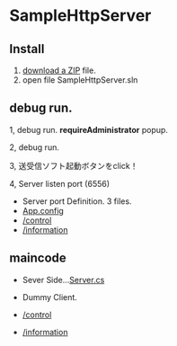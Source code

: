 # SampleHttpServer
## Install
1. [download a ZIP](https://github.com/umyuu/SampleHttpServer/archive/master.zip) file.
2. open file SampleHttpServer.sln

## debug run.
1, debug run.
   **requireAdministrator** popup.
   
2, debug run.

3, 送受信ソフト起動ボタンをclick！

4, Server listen port (6556)
- Server port Definition. 3 files.
 - [App.config](https://github.com/umyuu/SampleHttpServer/blob/master/SampleHttpServer/App.config)
 - [/control](https://github.com/umyuu/SampleHttpServer/blob/master/SampleHttpServer/control_test.html)
 - [/information](https://github.com/umyuu/SampleHttpServer/blob/master/SampleHttpServer/information_test.html)
 
## maincode
- Sever Side…[Server.cs](https://github.com/umyuu/SampleHttpServer/blob/master/SampleHttpServer/Server.cs)


- Dummy Client.
 - [/control](https://github.com/umyuu/SampleHttpServer/blob/master/SampleHttpServer/control_test.html)
 - [/information](https://github.com/umyuu/SampleHttpServer/blob/master/SampleHttpServer/information_test.html)
